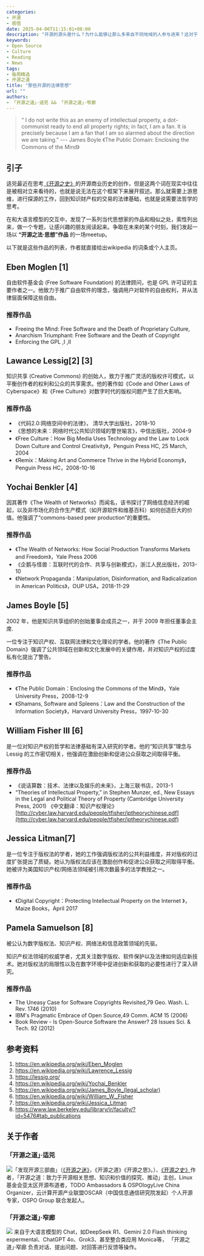 ```yaml
---
categories:
- 开源
- 感悟
date: 2025-04-06T11:15:01+08:00
description: "开源的源头是什么？为什么能够让那么多来自不同地域的人参与进来？这对于任何一个希望通过开源实现自己目标的人都不得不思索的问题，人类有很多的缺点，但是人类通过发明社会、制度、法律、政治，来克服这些缺点，进而实现对技术的掌握以及对未知的探索。"
keywords:
- Open Source
- Culture
- Reading
- News
tags:
- 每周精选
- 开源之道
title: "那些开源的法律思想"
url: ""
authors:
- 「开源之道」·适兕 && 「开源之道」·窄廊
---
```


> “ I do not write this as an enemy of intellectual property, a dot-communist ready to end all property rights; in fact, I am a fan. It is precisely because I am a fan that I am so alarmed about the direction we are taking.”
>           --- James Boyle 《The Public Domain: Enclosing the Commons of the Mind》

## 引子

适兕最近在思考[《开源之史》](/posts/history-of-open-source/summary/)的开源商业历史的创作，但是这两个词在现实中往往是被相对立来看待的，也就是说无法在这个框架下来展开叙述。那么就需要上游思维，进行探源的工作，回到知识财产权的交易的法律基础，也就是说需要法哲学的思考。

在和大语言模型的交互中，发现了一系列当代思想家的作品和相似之处，索性列出来，做一个专题，让感兴趣的朋友阅读起来。争取在未来的某个时刻，我们发起一场以 **“开源之法·思想”作品**  的一场meetup。

以下就是这些作品的列表，作者就直接给出wikipedia 的词条或个人主页。

## Eben Moglen [1]

自由软件基金会 (Free Software Foundation) 的法律顾问，也是 GPL 许可证的主要作者之一。他致力于推广自由软件的理念，强调用户对软件的自由权利，并从法律层面保障这些自由。


### 推荐作品

* Freeing the Mind: Free Software and the Death of Proprietary Culture,
* Anarchism Triumphant: Free Software and the Death of Copyright
* Enforcing the GPL ,I ,II 

## Lawance Lessig[2] [3]

知识共享 (Creative Commons) 的创始人，致力于推广灵活的版权许可模式，以平衡创作者的权利和公众的共享需求。他的著作如《Code and Other Laws of Cyberspace》和《Free Culture》对数字时代的版权问题产生了巨大影响。

### 推荐作品

* 《代码2.0:网络空间中的法律》， 清华大学出版社，2018-10
* 《思想的未来：网络时代公共知识领域的警世喻言》，中信出版社，2004-9
* 《Free Culture：How Big Media Uses Technology and the Law to Lock Down Culture and Control Creativity》，Penguin Press HC, 25 March, 2004
* 《Remix：Making Art and Commerce Thrive in the Hybrid Economy》，Penguin Press HC，2008-10-16

## Yochai Benkler [4] 

因其著作《The Wealth of Networks》而闻名，该书探讨了网络信息经济的崛起，以及非市场化的合作生产模式（如开源软件和维基百科）如何创造巨大的价值。他强调了“commons-based peer production”的重要性。

### 推荐作品

* 《The Wealth of Networks: How Social Production Transforms Markets and Freedom》，Yale Press 2006
* 《企鹅与怪兽：互联时代的合作、共享与创新模式》，浙江人民出版社，2013-10
* 《Network Propaganda：Manipulation, Disinformation, and Radicalization in American Politics》，OUP USA，2018-11-29

## James Boyle [5]

2002 年，他是知识共享组织的创始董事会成员之一，并于 2009 年担任董事会主席.

一位专注于知识产权、互联网法律和文化理论的学者。他的著作《The Public Domain》强调了公共领域在创新和文化发展中的关键作用，并对知识产权的过度私有化提出了警告。

### 推荐作品

* 《The Public Domain：Enclosing the Commons of the Mind》，Yale University Press，2008-12-9
* 《Shamans, Software and Spleens：Law and the Construction of the Information Society》，Harvard University Press，1997-10-30

## William Fisher  III [6]

是一位对知识产权的哲学和法律基础有深入研究的学者。他的“知识共享”理念与 Lessig 的工作密切相关，他强调在激励创新和促进公众获取之间取得平衡。

### 推荐作品

*  《说话算数：技术、法律以及娱乐的未来》，上海三联书店，2013-1
*  “Theories of Intellectual Property,” in Stephen Munzer, ed., New Essays in the Legal and Political Theory of Property (Cambridge University Press, 2001) 《中文翻译：知识产权理论》[http://cyber.law.harvard.edu/people/tfisher/iptheorychinese.pdf](http://cyber.law.harvard.edu/people/tfisher/iptheorychinese.pdf)
  
## Jessica Litman[7]

是一位专注于版权法的学者，她的工作强调版权法的公共利益维度，并对版权的过度扩张提出了质疑。她认为版权法应该在激励创作和促进公众获取之间取得平衡。她被评为美国知识产权/网络法领域被引用次数最多的法学教授之一。

### 推荐作品

* 《Digital Copyright：Protecting Intellectual Property on the Internet 》， Maize Books，April 2017

## Pamela Samuelson [8]

被公认为数字版权法、知识产权、网络法和信息政策领域的先驱。

知识产权法领域的权威学者，尤其关注数字版权、软件保护以及法律如何适应新技术。她对版权法的局限性以及在数字环境中促进创新和获取的必要性进行了深入研究。

### 推荐作品

* The Uneasy Case for Software Copyrights Revisited,79 Geo. Wash. L. Rev. 1746 (2010) 
* IBM's Pragmatic Embrace of Open Source,49 Comm. ACM 15 (2006) 
* Book Review - Is Open-Source Software the Answer? 28 Issues Sci. & Tech. 92 (2012)


## 参考资料

1. https://en.wikipedia.org/wiki/Eben_Moglen 
2. https://en.wikipedia.org/wiki/Lawrence_Lessig
3. https://lessig.org/
4. https://en.wikipedia.org/wiki/Yochai_Benkler
5. https://en.wikipedia.org/wiki/James_Boyle_(legal_scholar)
6. https://en.wikipedia.org/wiki/William_W._Fisher
7. https://en.wikipedia.org/wiki/Jessica_Litman
8. https://www.law.berkeley.edu/library/ir/faculty/?id=5476#tab_publications


## 关于作者

### 「开源之道」·适兕

![](/public/kuosi-face-of-os.png)「发现开源三部曲」（[《开源之迷》](posts/book-of-open-source/the-fascinating-of-open-source/)，《开源之道》《开源之思》。）、[《开源之史》](posts/history-of-open-source/summary/)作者，「开源之道：致力于开源相关思想、知识和价值的探究、推动」主创，Linux基金会亚太区开源布道者，TODO Ambassadors & OSPOlogyLive China Organizer，云计算开源产业联盟OSCAR（中国信息通信研究院发起）个人开源专家，OSPO Group 联合发起人。

### 「开源之道」·窄廊

![](/public/zhailang.jpg) 来自于大语言模型的 Chat，如DeepSeek R1、Gemini 2.0 Flash thinking expermental、ChatGPT 4o、Grok3、甚至整合类应用 Monica等， 「开源之道」·窄廊 负责对话、提出问题、对回答进行反馈等操作。
